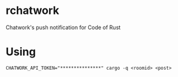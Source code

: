# rchatwork
Chatwork's push notification for Code of Rust  
# Using
```
CHATWORK_API_TOKEN="***************" cargo -q <roomid> <post>
```
